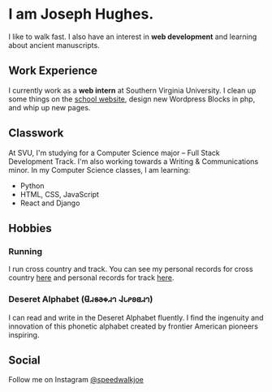 # I am Joseph Hughes.
I like to walk fast. I also have an interest in **web development** and learning about ancient manuscripts.

## Work Experience
I currently work as a **web intern** at Southern Virginia University. I clean up some things on the [school website](https://svu.edu), design new Wordpress Blocks in php, and whip up new pages.

## Classwork
At SVU, I'm studying for a Computer Science major – Full Stack Development Track. I'm also working towards a Writing & Communications minor.
In my Computer Science classes, I am learning:
- Python
- HTML, CSS, JavaScript
- React and Django

## Hobbies
### Running
I run cross country and track. You can see my personal records for cross country [here](https://www.tfrrs.org/athletes/8620595/Southern_Virginia/Joseph_Hughes.html) and personal records for track [here](https://xc.tfrrs.org/athletes/8683712/Southern_Virginia/Joseph_Hughes).

### Deseret Alphabet (𐐔𐐯𐑅𐐨𐑉𐐯𐐻 𐐈𐑊𐑁𐐪𐐺𐐯𐐻)
I can read and write in the Deseret Alphabet fluently. I find the ingenuity and innovation of this phonetic alphabet created by frontier American pioneers inspiring.

## Social
Follow me on Instagram [@speedwalkjoe](https://instagram.com/speedwalkjoe)

